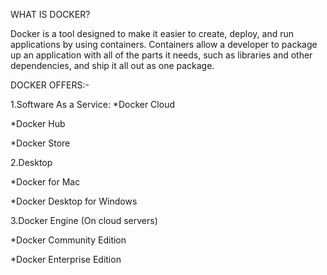 WHAT IS DOCKER?


Docker is a tool designed to make it easier to create, deploy, and run applications by using containers. Containers allow a developer to 
package up an application with all of the parts it needs, such as libraries and other dependencies, and ship it all out as one package.

DOCKER OFFERS:-

1.Software As a Service:
   *Docker Cloud
   
   *Docker Hub
   
   *Docker Store
   
2.Desktop

   *Docker for Mac
   
   *Docker Desktop for Windows
   
3.Docker Engine (On cloud servers)

   *Docker Community Edition
   
   *Docker Enterprise Edition
   
